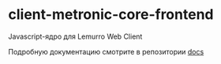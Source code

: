 # client-metronic-core-frontend

Javascript-ядро для Lemurro Web Client

Подробную документацию смотрите в репозитории [docs](https://github.com/Lemurro/docs)